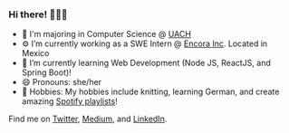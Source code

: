 ### Hi there! 👩🏻‍💻

- 🌻  I'm majoring in Computer Science @ [UACH](https://www.uach.mx)
- ⚙️  I’m currently working as a SWE Intern @ [Encora Inc](https://www.encora.com). Located in Mexico
- 🌱  I’m currently learning Web Development (Node JS, ReactJS, and Spring Boot)!
- 😄  Pronouns: she/her
- 🧶  Hobbies: My hobbies include knitting, learning German, and create amazing [Spotify playlists](https://open.spotify.com/user/julietgur?si=oD5S8FCvTV-Tj2DM52sqrg)! 

Find me on [Twitter](https://twitter.com/devjuliet), [Medium](https://devjuliet.medium.com), and [LinkedIn](https://www.linkedin.com/in/devjuliet/).
